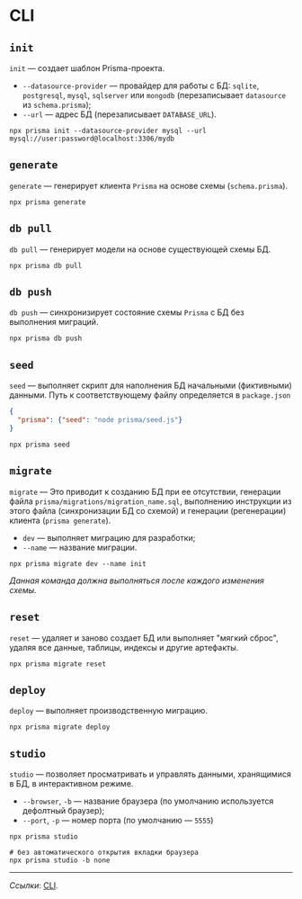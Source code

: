 # CLI

## `init`

`init` — создает шаблон Prisma-проекта.

- `--datasource-provider` — провайдер для работы с БД: `sqlite`, `postgresql`, `mysql`, `sqlserver` или `mongodb` (перезаписывает `datasource` из `schema.prisma`);
- `--url` — адрес БД (перезаписывает `DATABASE_URL`).

```shell
npx prisma init --datasource-provider mysql --url mysql://user:password@localhost:3306/mydb
```

## `generate`

`generate` — генерирует клиента `Prisma` на основе схемы (`schema.prisma`).

```shell
npx prisma generate
```

## `db pull`

`db pull` — генерирует модели на основе существующей схемы БД.

```shell
npx prisma db pull
```

## `db push`

`db push` — синхронизирует состояние схемы `Prisma` с БД без выполнения миграций.

```shell
npx prisma db push
```

## `seed`

`seed` — выполняет скрипт для наполнения БД начальными (фиктивными) данными. Путь к соответствующему файлу определяется в `package.json`

```json
{
  "prisma": {"seed": "node prisma/seed.js"}
}
```

```shell
npx prisma seed
```

## `migrate` 

`migrate` — Это приводит к созданию БД при ее отсутствии, генерации файла `prisma/migrations/migration_name.sql`, выполнению инструкции из этого файла (синхронизации БД со схемой) и генерации (регенерации) клиента (`prisma generate`).

- `dev` — выполняет миграцию для разработки;
- `--name` — название миграции.

```shell
npx prisma migrate dev --name init
```

*Данная команда должна выполняться после каждого изменения схемы.*

## `reset`

`reset` — удаляет и заново создает БД или выполняет "мягкий сброс", удаляя все данные, таблицы, индексы и другие артефакты.

```shell
npx prisma migrate reset
```

## `deploy`

`deploy` — выполняет производственную миграцию.

```shell
npx prisma migrate deploy
```

## `studio`

`studio` — позволяет просматривать и управлять данными, хранящимися в БД, в интерактивном режиме.

- `--browser`, `-b` — название браузера (по умолчанию используется дефолтный браузер);
- `--port`, `-p` — номер порта (по умолчанию — `5555`)

```shell
npx prisma studio

# без автоматического открытия вкладки браузера
npx prisma studio -b none
```

---

*Ссылки*: [CLI](https://www.prisma.io/docs/reference/api-reference/command-reference).

